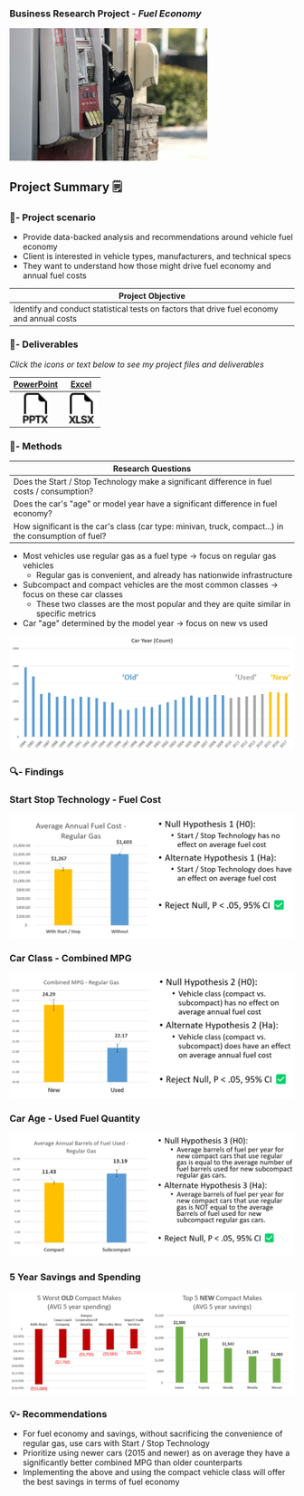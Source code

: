 <!--- YAML HEADER
title: "Fuel Economy"
date: "11/02/2022"
image: "images/dynamic/dawn-mcdonald-lBP2muAsD94-unsplash.jpg"
format: html
editor: visual
--->

### Business Research Project - *Fuel Economy*

<img src="images/dynamic/dawn-mcdonald-lBP2muAsD94-unsplash.jpg" width="350"/>

<!---::: column-page-inset--->
## Project Summary 🗒️

### 🧭- Project scenario

-   Provide data-backed analysis and recommendations around vehicle fuel economy
-   Client is interested in vehicle types, manufacturers, and technical specs
-   They want to understand how those might drive fuel economy and annual fuel costs

| **Project Objective**                                                                      |
|------------------------------------------------------------------------|
| Identify and conduct statistical tests on factors that drive fuel economy and annual costs |

### 📂- Deliverables

*Click the icons or text below to see my project files and deliverables*

|                        [PowerPoint](https://1drv.ms/p/s!Ahpkb3AfX4xfhLwzWGT1K1IHn_Fk2A?e=RTB4IZ)                         |                           [Excel](https://1drv.ms/x/s!Ahpkb3AfX4xfhLxAdTGnqepw6EwTXA?e=QpBkSM)                           |
|:----------------------------------:|:----------------------------------:|
| [<img src="images/static/filetype-pptx.svg" width="54px"/>](https://1drv.ms/p/s!Ahpkb3AfX4xfhLwzWGT1K1IHn_Fk2A?e=RTB4IZ) | [<img src="images/static/filetype-xlsx.svg" width="54px"/>](https://1drv.ms/x/s!Ahpkb3AfX4xfhLxAdTGnqepw6EwTXA?e=QpBkSM) |

### 🔧- Methods

| Research Questions                                                                                    |
|------------------------------------------------------------------------|
| Does the Start / Stop Technology make a significant difference in fuel costs / consumption?           |
| Does the car's "age" or model year have a significant difference in fuel economy?                     |
| How significant is the car's class (car type: minivan, truck, compact...) in the consumption of fuel? |

-   Most vehicles use regular gas as a fuel type -\> focus on regular gas vehicles
    -   Regular gas is convenient, and already has nationwide infrastructure
-   Subcompact and compact vehicles are the most common classes -\> focus on these car classes
    -   These two classes are the most popular and they are quite similar in specific metrics
-   Car "age" determined by the model year -\> focus on new vs used

<img src="images/dynamic/car-age.png"/>

### 🔍- Findings

### **Start Stop Technology - Fuel Cost**

<img src="images/dynamic/ttest-1.png"/>

### **Car Class - Combined MPG**

<img src="images/dynamic/ttest-2.png"/>

### **Car Age - Used Fuel Quantity**

<img src="images/dynamic/ttest-3.png"/>

### **5 Year Savings and Spending**

<img src="images/dynamic/five-year-makes.png"/>

### 💡- Recommendations

-   For fuel economy and savings, without sacrificing the convenience of regular gas, use cars with Start / Stop Technology
-   Prioritize using newer cars (2015 and newer) as on average they have a significantly better combined MPG than older counterparts
-   Implementing the above and using the compact vehicle class will offer the best savings in terms of fuel economy
<!---:::--->

